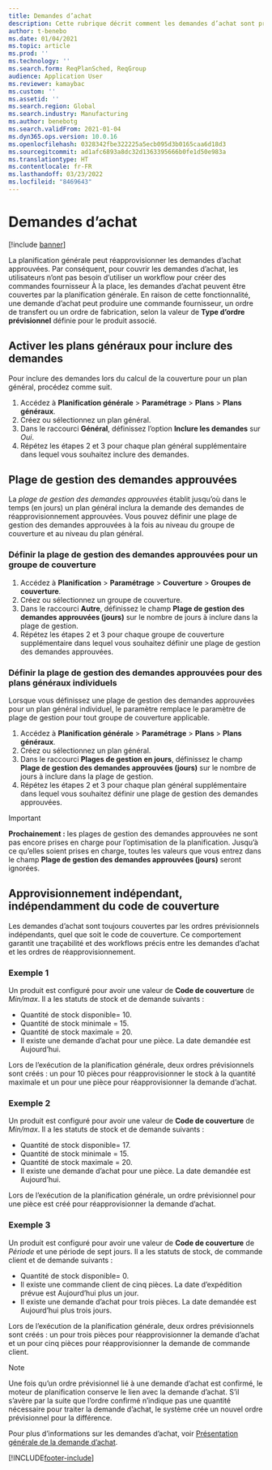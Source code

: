 ```yaml
---
title: Demandes d’achat
description: Cette rubrique décrit comment les demandes d’achat sont prises en charge dans Optimisation de la planification.
author: t-benebo
ms.date: 01/04/2021
ms.topic: article
ms.prod: ''
ms.technology: ''
ms.search.form: ReqPlanSched, ReqGroup
audience: Application User
ms.reviewer: kamaybac
ms.custom: ''
ms.assetid: ''
ms.search.region: Global
ms.search.industry: Manufacturing
ms.author: benebotg
ms.search.validFrom: 2021-01-04
ms.dyn365.ops.version: 10.0.16
ms.openlocfilehash: 0328342fbe322225a5ecb095d3b0165caa6d18d3
ms.sourcegitcommit: ad1afc6893a8dc32d1363395666b0fe1d50e983a
ms.translationtype: HT
ms.contentlocale: fr-FR
ms.lasthandoff: 03/23/2022
ms.locfileid: "8469643"
---
```

# <a name="purchase-requisitions"></a>Demandes d’achat

[!include [banner](../../includes/banner.md)]

La planification générale peut réapprovisionner les demandes d’achat approuvées. Par conséquent, pour couvrir les demandes d’achat, les utilisateurs n’ont pas besoin d’utiliser un workflow pour créer des commandes fournisseur À la place, les demandes d’achat peuvent être couvertes par la planification générale. En raison de cette fonctionnalité, une demande d’achat peut produire une commande fournisseur, un ordre de transfert ou un ordre de fabrication, selon la valeur de **Type d’ordre prévisionnel** définie pour le produit associé.

## <a name="enable-master-plans-to-include-requisitions"></a>Activer les plans généraux pour inclure des demandes

Pour inclure des demandes lors du calcul de la couverture pour un plan général, procédez comme suit.

1. Accédez à **Planification générale** \> **Paramétrage** \> **Plans** \> **Plans généraux**.
1. Créez ou sélectionnez un plan général.
1. Dans le raccourci **Général**, définissez l’option **Inclure les demandes** sur *Oui*.
1. Répétez les étapes 2 et 3 pour chaque plan général supplémentaire dans lequel vous souhaitez inclure des demandes.

## <a name="approved-requisitions-time-fence"></a>Plage de gestion des demandes approuvées

La *plage de gestion des demandes approuvées* établit jusqu’où dans le temps (en jours) un plan général inclura la demande des demandes de réapprovisionnement approuvées. Vous pouvez définir une plage de gestion des demandes approuvées à la fois au niveau du groupe de couverture et au niveau du plan général.

### <a name="set-the-approved-requisitions-time-fence-for-a-coverage-group"></a>Définir la plage de gestion des demandes approuvées pour un groupe de couverture

1. Accédez à **Planification** \> **Paramétrage** \> **Couverture** \> **Groupes de couverture**.
1. Créez ou sélectionnez un groupe de couverture.
1. Dans le raccourci **Autre**, définissez le champ **Plage de gestion des demandes approuvées (jours)** sur le nombre de jours à inclure dans la plage de gestion.
1. Répétez les étapes 2 et 3 pour chaque groupe de couverture supplémentaire dans lequel vous souhaitez définir une plage de gestion des demandes approuvées.

### <a name="set-the-approved-requisitions-time-fence-for-individual-master-plans"></a>Définir la plage de gestion des demandes approuvées pour des plans généraux individuels

Lorsque vous définissez une plage de gestion des demandes approuvées pour un plan général individuel, le paramètre remplace le paramètre de plage de gestion pour tout groupe de couverture applicable.

1. Accédez à **Planification générale** \> **Paramétrage** \> **Plans** \> **Plans généraux**.
1. Créez ou sélectionnez un plan général.
1. Dans le raccourci **Plages de gestion en jours**, définissez le champ **Plage de gestion des demandes approuvées (jours)** sur le nombre de jours à inclure dans la plage de gestion.
1. Répétez les étapes 2 et 3 pour chaque plan général supplémentaire dans lequel vous souhaitez définir une plage de gestion des demandes approuvées.

> [!IMPORTANT]
> **Prochainement :** les plages de gestion des demandes approuvées ne sont pas encore prises en charge pour l’optimisation de la planification. Jusqu’à ce qu’elles soient prises en charge, toutes les valeurs que vous entrez dans le champ **Plage de gestion des demandes approuvées (jours)** seront ignorées.

## <a name="independent-supply-regardless-of-coverage-code"></a>Approvisionnement indépendant, indépendamment du code de couverture

Les demandes d’achat sont toujours couvertes par les ordres prévisionnels indépendants, quel que soit le code de couverture. Ce comportement garantit une traçabilité et des workflows précis entre les demandes d’achat et les ordres de réapprovisionnement.

### <a name="example-1"></a>Exemple 1

Un produit est configuré pour avoir une valeur de **Code de couverture** de *Min/max*. Il a les statuts de stock et de demande suivants :

- Quantité de stock disponible= 10.
- Quantité de stock minimale = 15.
- Quantité de stock maximale = 20.
- Il existe une demande d’achat pour une pièce. La date demandée est Aujourd’hui.

Lors de l’exécution de la planification générale, deux ordres prévisionnels sont créés : un pour 10 pièces pour réapprovisionner le stock à la quantité maximale et un pour une pièce pour réapprovisionner la demande d’achat.

### <a name="example-2"></a>Exemple 2

Un produit est configuré pour avoir une valeur de **Code de couverture** de *Min/max*. Il a les statuts de stock et de demande suivants :

- Quantité de stock disponible= 17.
- Quantité de stock minimale = 15.
- Quantité de stock maximale = 20.
- Il existe une demande d’achat pour une pièce. La date demandée est Aujourd’hui.

Lors de l’exécution de la planification générale, un ordre prévisionnel pour une pièce est créé pour réapprovisionner la demande d’achat.

### <a name="example-3"></a>Exemple 3

Un produit est configuré pour avoir une valeur de **Code de couverture** de *Période* et une période de sept jours. Il a les statuts de stock, de commande client et de demande suivants :

- Quantité de stock disponible= 0.
- Il existe une commande client de cinq pièces. La date d’expédition prévue est Aujourd’hui plus un jour.
- Il existe une demande d’achat pour trois pièces. La date demandée est Aujourd’hui plus trois jours.

Lors de l’exécution de la planification générale, deux ordres prévisionnels sont créés : un pour trois pièces pour réapprovisionner la demande d’achat et un pour cinq pièces pour réapprovisionner la demande de commande client.

> [!NOTE]
> Une fois qu’un ordre prévisionnel lié à une demande d’achat est confirmé, le moteur de planification conserve le lien avec la demande d’achat. S’il s’avère par la suite que l’ordre confirmé n’indique pas une quantité nécessaire pour traiter la demande d’achat, le système crée un nouvel ordre prévisionnel pour la différence.

Pour plus d’informations sur les demandes d’achat, voir [Présentation générale de la demande d’achat](../../procurement/purchase-requisitions-overview.md).


[!INCLUDE[footer-include](../../../includes/footer-banner.md)]